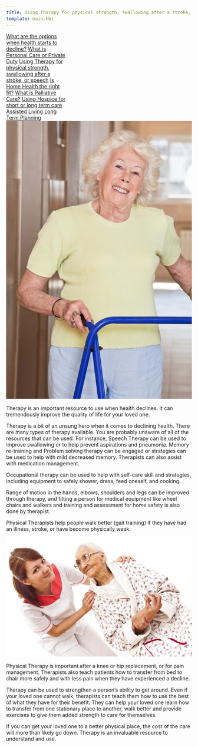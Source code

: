 ```yaml
---
title: Using Therapy for physical strength, swallowing after a stroke, or improving speech
template: main.hbt
---
```

<div class="btn-group-vertical float-right" style="width:33%;">
<a class="btn btn-primary" href="/build/options/index.html" role="button">What are the options when health starts to decline?</a>
<a class="btn btn-secondary" href="/build/personal_care/index.html" role="button">What is Personal Care  or Private Duty</a>
<a class="btn btn-primary" href="/build/therapy/index.html" role="button">Using Therapy for physical strength, swallowing after a stroke,  or speech</a>
<a class="btn btn-success" href="/build/home_health/index.html" role="button">Is Home Health the right fit?</a>
<a class="btn btn-danger" href="/build/palliative/index.html" role="button">What is Palliative Care?</a>
<a class="btn btn-warning" href="/build/hospice/index.html" role="button">Using Hospice for short or long term care </a>
<a class="btn btn-info" href="/build/assisted/index.html" role="button">Assisted Living </a>
<a class="btn btn-dark" href="/build/long_term/index.html" role="button">Long Term Planning</a>
</div>
<img class="float-left" src="images/therapy1.jpg" alt="Therapy" id="therapy1">
<div class="text-paragraph contentDiv">

  <p>Therapy is an important resource to use when health declines.  It can tremendously improve the quality of life for your loved one.  </p>
          <p> Therapy is a bit of an unsung hero when it comes to declining health.  There are many types of therapy available.  You are probably unaware of all of the resources that can be used. For instance, Speech Therapy can be used to improve swallowing or to help prevent aspirations and pneumonia.  Memory re-training and Problem solving therapy can be engaged or strategies can be used to help with mild decreased memory.  Therapists can also assist with medication management.</p>
          <p>Occupational therapy can be used to help with self-care skill and strategies, including equipment to safely shower, dress, feed oneself, and cooking.</p>
          <p>Range of motion in the hands, elbows, shoulders and legs can be improved through therapy, and fitting a person for medical equipment like wheel chairs and walkers and training and assessment for home safety is also done by therapist.</p>
          <p>Physical Therapists help people walk better (gait training) if they have had an illness, stroke, or have become physically weak.</p>                    
          <img id="therapy2" src="images/therapy2.jpg">

  <p>Physical Therapy is important after a knee or hip replacement, or for pain management.  Therapists also teach patients how to transfer from bed to chair more safely and with less pain when they have experienced a decline.</p>
  <p>Therapy can be used to strengthen a person’s ability to get around.  Even if your loved one cannot walk, therapists can teach them how to use the best of what they have for their benefit.  They can help your loved one learn how to transfer from one stationary place to another, walk better and provide exercises to give them added strength to care for themselves.  </p>
  <p>If you can get your loved one to a better physical place, the cost of the care will more than likely go down.  Therapy  is an invaluable resource to understand and use.</p>
  </br>

</div>


